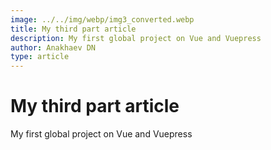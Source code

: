 ```yaml
---
image: ../../img/webp/img3_converted.webp
title: My third part article
description: My first global project on Vue and Vuepress
author: Anakhaev DN
type: article
---
```


# My third part article

My first global project on Vue and Vuepress